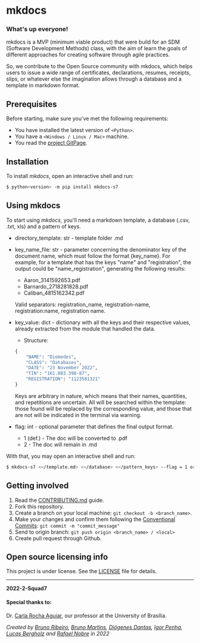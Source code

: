 # mkdocs

### What's up everyone!

mkdocs is a MVP (minimum viable product) that were build for an SDM (Software Development Methods) class, with the aim of learn the goals of different approaches for creating software through agile practices.

So, we contribute to the Open Source community with mkdocs, which helps users to issue a wide range of certificates, declarations, resumes, receipts, slips, or whatever else the imagination allows through a database and a template in markdown format.

## Prerequisites

Before starting, make sure you've met the following requirements:
* You have installed the latest version of `<Python>`.
* You have a `<Windows / Linux / Mac>` machine.
* You read the [project GitPage](https://fga-eps-mds.github.io/2022-2-Squad07/index.html).


## Installation

To install *mkdocs*, open an interactive shell and run:
```bash
$ python<version> -m pip install mkdocs-s7
```

## Using mkdocs

To start using *mkdocs*, you'll need a markdown template, a database (.csv, .txt, xls) and a pattern of keys.

* directory_template: str - template folder .md
* key_name_file: str - parameter concerning the denominator key of the document name, which must follow the format {key_name}.
For example, for a template that has the keys "name" and "registration", the output could be "name_registration", generating the following results:
    - Aaron_3141592653.pdf
    - Barnardo_2718281828.pdf
    - Caliban_4815162342.pdf

    Valid separators: registration_name, registration-name, registration:name, registration name.
* key_value: dict - dictionary with all the keys and their respective values, already extracted from the module that handled
	the data.
    - Structure:
    ```python
    {
        "NAME": "Diomedes",
        "CLASS": "Databases",
        "DATE": "23 November 2022",
        "TIN": "161.803.398-87",
        "REGISTRATION": "1123581321"
    }
    ```
    Keys are arbitrary in nature, which means that their names, quantities, and repetitions are uncertain. All will be searched within the template: those found will be replaced by the corresponding value, and those that are not will be indicated in the terminal via warning.
* flag: int - optional parameter that defines the final output format.
    - 1 (def.) - The doc will be converted to .pdf
    - 2 - The doc will remain in .md

With that, you may open an interactive shell and run:
```bash
$ mkdocs-s7 <~/template.md> <~/database> <~/pattern_keys> --flag = 1 or 2
```


## Getting involved
1. Read the [CONTRIBUTING.md](docs/CONTRIBUTING.md) guide.
2. Fork this repository.
3. Create a branch on your local machine: `git checkout -b <branch_name>`.
4. Make your changes and confirm them following the [Conventional Commits](https://www.conventionalcommits.org/en/v1.0.0/): `git commit -m "commit_message"`
5. Send to origin branch: `git push origin <branch_name> / <local>`
6. Create pull request through Github.


## Open source licensing info

This project is under license. See the [LICENSE](LICENSE) file for details.

---
**2022-2-Squad7**  

#### Special thanks to:
Dr. [Carla Rocha Aguiar](https://github.com/RochaCarla), our professor at the University of Brasília.


*Created by [Bruno Ribeiro](https://github.com/BrunoRiibeiro), [Bruno Martins](https://github.com/gitbmvb), [Diógenes Dantas](https://github.com/diogjunior100), [Igor Penha](https://github.com/igorpenhaa), [Lucas Bergholz](https://github.com/LucasBergholz) and [Rafael Nobre](https://github.com/RafaelN0bre) in 2022*
